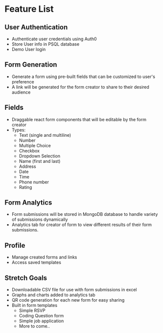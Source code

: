 # Feature List
## User Authentication
- Authenticate user credentials using Auth0
- Store User info in PSQL database
- Demo User login
## Form Generation
- Generate a form using pre-built fields that can be customized to user's preference
- A link will be generated for the form creator to share to their desired audience
## Fields
- Draggable react form components that will be editable by the form creator
- Types:
  - Text (single and multiline)
  - Number
  - Multiple Choice
  - Checkbox
  - Dropdown Selection
  - Name (first and last)
  - Address
  - Date
  - Time
  - Phone number
  - Rating
## Form Analytics
- Form submissions will be stored in MongoDB database to handle variety of submissions dynamically
- Analytics tab for creator of form to view different results of their form submissions.
## Profile
- Manage created forms and links
- Access saved templates
## Stretch Goals
- Downloadable CSV file for use with form submissions in excel
- Graphs and charts added to analytics tab
- QR code generation for each new form for easy sharing
- Built in form templates
  - Simple RSVP
  - Coding Question form
  - Simple job application
  - More to come..
